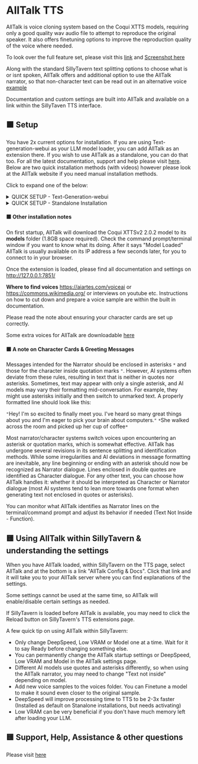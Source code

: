 # AllTalk TTS

AllTalk is voice cloning system based on the Coqui XTTS models, requiring only a good quality wav audio file to attempt to reproduce the original speaker. It also offers finetuning options to improve the reproduction quality of the voice where needed. 

To look over the full feature set, please visit this [link](https://github.com/erew123/alltalk_tts?#alltalk-tts) and [Screenshot here](https://github.com/erew123/screenshots/raw/main/sillytavern.jpg) 

Along with the standard SillyTavern text splitting options to choose what is or isnt spoken, AllTalk offers and additional option to use the AllTalk narrator, so that non-character text can be read out in an alternative voice [example](https://vocaroo.com/18nrv7FR6wuA)

Documentation and custom settings are built into AllTalk and available on a link within the SillyTaven TTS interface.

## 🟩 Setup

You have 2x current options for installation. If you are using Text-generation-webui as your LLM model loader, you can add AllTalk as an extension there. If you wish to use AllTalk as a standalone, you can do that too. For all the latest documentation, support and help please visit [here](https://github.com/erew123/alltalk_tts?#alltalk-tts). Below are two quick installation methods (with videos) however please look at the AllTalk website if you need manual installation methods.

Click to expand one of the below:

<details>
	<summary>QUICK SETUP - Text-Generation-webui</summary><br>

   **NOTE** You will need to **uncheck** "Enable TTS" within the **Text-generation-webui interface**, otherwise when you are using SillyTavern, AllTalk will dual generate TTS due to how Text-generation-webui sends messages. It is possible to set this as start-up setting within the AllTalk settings page.

 If you wish to see this as a video, please go [here](https://www.youtube.com/watch?v=icn2XS5rUH8)
1) To download the AllTalk setup you can either:
   - A) On the AllTalk [page](https://github.com/erew123/alltalk_tts) select **CODE** > **Download ZIP** then extract it to the text-generation-webui extensions folder<br>e.g. `\text-generation-webui\extensions\alltalk_tts\`<br><br>
   - B) Go to a terminal/console, move into the `\text-generation-webui\extensions\` folder<br>and `git clone https://github.com/erew123/alltalk_tts`<br><br>
2) In a terminal/command prompt, in the text-generation-webui folder you will start its Python environment with either `cmd_windows.bat` or `./cmd_linux.sh`
3) Move into the AllTalk folder e.g. `cd extensions` then `cd alltalk_tts`
4) Start the AllTalk setup script `atsetup.bat` or `./atsetup.sh`
5) Follow the on-screen prompts and install the correct requirements files that you need. It's recommended to test AllTalk works before installing DeepSpeed.
6) When the AllTalk server has started its default settings and documentation page will be on http://127.0.0.1:7851/

   Any time you need to make changes to AllTalk, or use Finetuning etc, always start the Text-generation-webui Python environment first.

   Please read the `🟩 Other installation notes` (also additional voices are available there).

   Finetuning & DeepSpeed have other installation requirements (depending on your OS) so please read any instructions in the setup utility and refer to the AllTalk Github page for detailed instructions.<br><br>
</details>

<details>
	<summary>QUICK SETUP - Standalone Installation</summary><br>

 If you wish to see this as a video, please go [here](https://www.youtube.com/watch?v=AQYCccDRbaY)
1) To download the AllTalk setup you can either:
   - A) On the AllTalk [page](https://github.com/erew123/alltalk_tts) select **CODE** > **Download ZIP** then extract it to the folder of your choice<br>e.g. `C:\myfiles\alltalk_tts\`<br><br>
   - B) Go to a terminal/console, move into the folder of your choice e.g `C:\myfiles\` folder<br>and `git clone https://github.com/erew123/alltalk_tts`<br><br>
2) In a terminal/command prompt, move into the AllTalk folder e.g. `cd alltalk_tts`
3) Start the AllTalk setup script `atsetup.bat` or `./atsetup.sh`
4) Follow the on-screen prompts and install the correct requirements files that you need. It's recommended to test AllTalk works before installing DeepSpeed.
5) When the AllTalk server has started its default settings and documentation page will be on http://127.0.0.1:7851/

   DeepSpeed on Windows machines will be installed as standard. Linux machines have other requirements which are detailed within the setup utility and on this page.

   Please read the `🟩 Other installation notes` (also additional voices are available there).

   Finetuning has other installation requirements so please read any instructions in the setup utility and refer to the AllTalk Github page for detailed instructions.<br><br>
</details>

#### 🟩 Other installation notes
On first startup, AllTalk will download the Coqui XTTSv2 2.0.2 model to its **models** folder (1.8GB space required). Check the command prompt/terminal window if you want to know what its doing. After it says "Model Loaded" AllTalk is usually available on its IP address a few seconds later, for you to connect to in your browser.

Once the extension is loaded, please find all documentation and settings on http://127.0.0.1:7851/

**Where to find voices** https://aiartes.com/voiceai or https://commons.wikimedia.org/ or interviews on youtube etc. Instructions on how to cut down and prepare a voice sample are within the built in documentation.

Please read the note about ensuring your character cards are set up correctly.

Some extra voices for AllTalk are downloadable [here](https://drive.google.com/file/d/1bYdZdr3L69kmzUN3vSiqZmLRD7-A3M47/view?usp=drive_link)

#### 🟩 A note on Character Cards & Greeting Messages
Messages intended for the Narrator should be enclosed in asterisks `*` and those for the character inside quotation marks `"`. However, AI systems often deviate from these rules, resulting in text that is neither in quotes nor asterisks. Sometimes, text may appear with only a single asterisk, and AI models may vary their formatting mid-conversation. For example, they might use asterisks initially and then switch to unmarked text. A properly formatted line should look like this:

`"`Hey! I'm so excited to finally meet you. I've heard so many great things about you and I'm eager to pick your brain about computers.`"` `*`She walked across the room and picked up her cup of coffee`*`

Most narrator/character systems switch voices upon encountering an asterisk or quotation marks, which is somewhat effective. AllTalk has undergone several revisions in its sentence splitting and identification methods. While some irregularities and AI deviations in message formatting are inevitable, any line beginning or ending with an asterisk should now be recognized as Narrator dialogue. Lines enclosed in double quotes are identified as Character dialogue. For any other text, you can choose how AllTalk handles it: whether it should be interpreted as Character or Narrator dialogue (most AI systems tend to lean more towards one format when generating text not enclosed in quotes or asterisks).

You can monitor what AllTalk identifies as Narrator lines on the terminal/command prompt and adjust its behavior if needed (Text Not Inside - Function).

## 🟨 Using AllTalk within SillyTavern & understanding the settings

When you have AllTalk loaded, within SillyTavern on the TTS page, select AllTalk and at the bottom is a link "AllTalk Config & Docs". Click that link and it will take you to your AllTalk server where you can find explanations of the settings.

Some settings cannot be used at the same time, so AllTalk will enable/disable certain settings as needed.

If SillyTavern is loaded before AllTalk is available, you may need to click the Reload button on SillyTavern's TTS extensions page.

A few quick tip on using AllTalk within SillyTavern:

- Only change DeepSpeed, Low VRAM or Model one at a time. Wait for it to say Ready before changing something else.
- You can permanently change the AllTalk startup settings or DeepSpeed, Low VRAM and Model in the AllTalk settings page.
- Different AI models use quotes and asterisks differently, so when using the AllTalk narrator, you may need to change "Text not inside" depending on model.
- Add new voice samples to the voices folder. You can Finetune a model to make it sound even closer to the original sample.
- DeepSpeed will improve processing time to TTS to be 2-3x faster (Installed as default on Stanalone installations, but needs activating)
- Low VRAM can be very beneficial if you don't have much memory left after loading your LLM.

## 🟨 Support, Help, Assistance & other questions

Please visit [here](https://github.com/erew123/alltalk_tts?#alltalk-tts)
